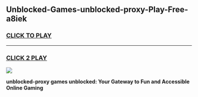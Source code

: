 
## Unblocked-Games-unblocked-proxy-Play-Free-a8iek
<h3>
<a href="https://premium76.site?title=unblocked-proxy&ref=10A">CLICK TO PLAY</a></h3>
<hr>

<h3>
<a href="https://premium76.site?title=unblocked-proxy&ref=10A">CLICK 2 PLAY</a>
  
</h3>

<a href="https://premium76.site?title=unblocked-proxy&ref=10A"><img src="https://clearcache.store/games.png"></a>


**unblocked-proxy games unblocked: Your Gateway to Fun and Accessible Online Gaming**

